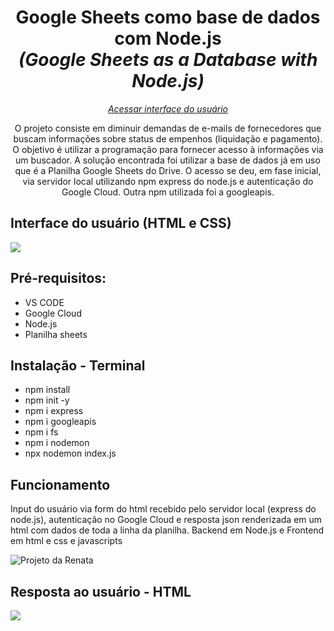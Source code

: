 <h1 align="center">Google Sheets como base de dados com Node.js <br><i>(Google Sheets as a Database with Node.js)</i></h1>
 <p align="center"><a href="https://renataverasventurim.github.io/Interface_usuario/"><i>Acessar interface do usuário</i></a></p>
 
<p align="center">O projeto consiste em diminuir demandas de e-mails de fornecedores que buscam informações sobre status de empenhos (liquidação e pagamento). O objetivo é utilizar a programação para fornecer acesso à informações via um buscador. A solução encontrada foi utilizar a base de dados já em uso que é a Planilha Google Sheets do Drive. O acesso se deu, em fase inicial, via servidor local utilizando npm express do node.js e autenticação do Google Cloud. Outra npm utilizada foi a googleapis.</p>

<h2>Interface do usuário (HTML e CSS)</h2>
<img src="https://github.com/RenataVerasVenturim/Google_Sheets_as_Database/assets/129551549/576e54c9-3d18-468a-aadf-2b6c1522d17a">

<h2>Pré-requisitos:</h2>
<ul>
<li>VS CODE
<li>Google Cloud
<li>Node.js
<li>Planilha sheets
</ul>

<h2>Instalação - Terminal</h2>
<ul>
  <li>npm install</li>
  <li>npm init -y</li>
  <li> npm i express</li>
  <li>npm i googleapis</li>
  <li> npm i fs
  <li>npm i nodemon</li>
  <li>npx nodemon index.js</li>
</ul>

<h2>Funcionamento</h2>
<p>Input do usuário via form do html recebido pelo servidor local (express do node.js), autenticação no Google Cloud e resposta json renderizada em um html com dados de toda a linha da planilha. Backend em Node.js e Frontend em html e css e javascripts</p>
<p><img src="https://media2.giphy.com/media/pyHhg54LZ0WC9JQLoo/giphy.gif" alt="Projeto da Renata"></p>

<h2>Resposta ao usuário - HTML</h2>
<img src="https://github.com/RenataVerasVenturim/Google_Sheets_as_Database/assets/129551549/49400518-7cc8-4063-a352-1967b0972186">


